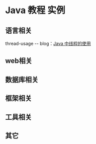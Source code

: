# Java 教程 实例

## 语言相关
thread-usage -- blog：[Java 中线程的使用](https://blog.csdn.net/jwyx01/article/details/140683125?csdn_share_tail=%7B%22type%22%3A%22blog%22%2C%22rType%22%3A%22article%22%2C%22rId%22%3A%22140683125%22%2C%22source%22%3A%22jwyx01%22%7D)

## web相关

## 数据库相关

## 框架相关

## 工具相关

## 其它

